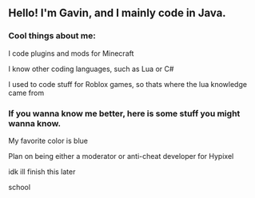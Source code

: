 ## Hello! I'm Gavin, and I mainly code in Java.

### Cool things about me:

I code plugins and mods for Minecraft

I know other coding languages, such as Lua or C#

I used to code stuff for Roblox games, so thats where the lua knowledge came from

### If you wanna know me better, here is some stuff you might wanna know.

My favorite color is blue

Plan on being either a moderator or anti-cheat developer for Hypixel

idk ill finish this later





school
